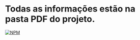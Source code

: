 # Todas as informações estão na pasta PDF do projeto.
[![NPM](https://img.shields.io/apm/l/react)](https://github.com/GuiDev45/projeto-sds3/blob/master/LICENSE)
